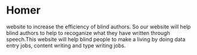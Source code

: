 # Homer
website to increase the efficiency of blind authors. So our website will help blind authors to help to recoganize what they have written through speech.This website will help blind people to make a living by doing data entry jobs, content writing and type writing jobs.
